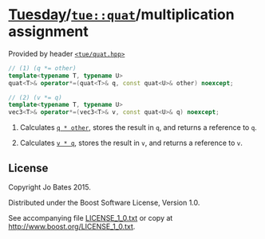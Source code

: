 [Tuesday](../../../README.md)/[`tue::quat`](../../headers/quat.md)/multiplication assignment
============================================================================================
Provided by header [`<tue/quat.hpp>`](../../headers/quat.md)

```c++
// (1) (q *= other)
template<typename T, typename U>
quat<T>& operator*=(quat<T>& q, const quat<U>& other) noexcept;

// (2) (v *= q)
template<typename T, typename U>
vec3<T>& operator*=(vec3<T>& v, const quat<U>& q) noexcept;
```

1. Calculates [`q * other`](multiplication.md), stores the result in `q`, and
   returns a reference to `q`.

2. Calculates [`v * q`](multiplication.md), stores the result in `v`, and
   returns a reference to `v`.

License
-------
Copyright Jo Bates 2015.

Distributed under the Boost Software License, Version 1.0.

See accompanying file [LICENSE_1_0.txt](../../../LICENSE_1_0.txt) or copy at
http://www.boost.org/LICENSE_1_0.txt.
